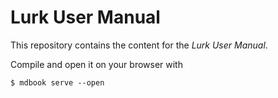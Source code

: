# Lurk User Manual

This repository contains the content for the *Lurk User Manual*.

Compile and open it on your browser with

```
$ mdbook serve --open
```
